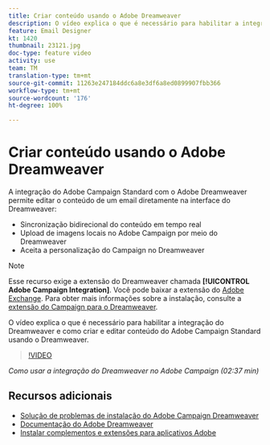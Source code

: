 ```yaml
---
title: Criar conteúdo usando o Adobe Dreamweaver
description: O vídeo explica o que é necessário para habilitar a integração do Dreamweaver e como criar e editar conteúdo do Adobe Campaign Standard usando o Dreamweaver.
feature: Email Designer
kt: 1420
thumbnail: 23121.jpg
doc-type: feature video
activity: use
team: TM
translation-type: tm+mt
source-git-commit: 11263e247184ddc6a8e3df6a8ed0899907fbb366
workflow-type: tm+mt
source-wordcount: '176'
ht-degree: 100%

---
```



# Criar conteúdo usando o Adobe Dreamweaver

A integração do Adobe Campaign Standard com o Adobe Dreamweaver permite editar o conteúdo de um email diretamente na interface do Dreamweaver:

* Sincronização bidirecional do conteúdo em tempo real
* Upload de imagens locais no Adobe Campaign por meio do Dreamweaver
* Aceita a personalização do Campaign no Dreamweaver

>[!NOTE]
>
>Esse recurso exige a extensão do Dreamweaver chamada **[!UICONTROL Adobe Campaign Integration]**. Você pode baixar a extensão do [Adobe Exchange](https://exchange.adobe.com/creativecloud.html#search). Para obter mais informações sobre a instalação, consulte a [extensão do Campaign para o Dreamweaver](https://helpx.adobe.com/br/dreamweaver/using/working-with-dreamweaver-and-campaign.html).

O vídeo explica o que é necessário para habilitar a integração do Dreamweaver e como criar e editar conteúdo do Adobe Campaign Standard usando o Dreamweaver.

>[!VIDEO](https://video.tv.adobe.com/v/23121?quality=12)

*Como usar a integração do Dreamweaver no Adobe Campaign (02:37 min)*

## Recursos adicionais

* [Solução de problemas de instalação do Adobe Campaign Dreamweaver](https://helpx.adobe.com/br/dreamweaver/kb/dreamweaver-campaign-integration-issue.html)
* [Documentação do Adobe Dreamweaver](https://helpx.adobe.com/dreamweaver/using/working-with-dreamweaver-and-campaign.html)
* [Instalar complementos e extensões para aplicativos Adobe](https://helpx.adobe.com/br/creative-cloud/kb/installingextensionsandaddons.html)
